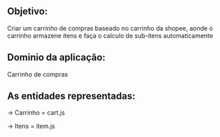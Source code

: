 ## Objetivo:

<p>Criar um carrinho de compras baseado no carrinho da shopee, aonde o carrinho armazene itens e faça o calculo de sub-itens automaticamente</p>

## Dominio da aplicação: 
<p>Carrinho de compras</p>

## As entidades representadas:
<p> -> Carrinho = cart.js</p>
<p> -> Itens = item.js</p>